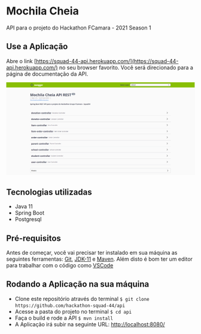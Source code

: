 # Mochila Cheia
 API para o projeto do Hackathon FCamara - 2021 Season 1

## Use a Aplicação

Abre o link [https://squad-44-api.herokuapp.com/](https://squad-44-api.herokuapp.com/) no seu browser favorito. Você será direcionado para a página de documentação da API.

![](/.docs/images/swagger-print.PNG)

## Tecnologias utilizadas
- Java 11
- Spring Boot
- Postgresql

## Pré-requisitos
Antes de começar, você vai precisar ter instalado em sua máquina as seguintes ferramentas:
[Git](https://git-scm.com), [JDK-11](https://www.oracle.com/br/java/technologies/javase-jdk11-downloads.html) e [Maven](https://maven.apache.org/download.cgi).
Além disto é bom ter um editor para trabalhar com o código como [VSCode](https://code.visualstudio.com/)

## Rodando a Aplicação na sua máquina
- Clone este repositório através do terminal ``` $ git clone https://github.com/hackathon-squad-44/api ```
- Acesse a pasta do projeto no terminal ``` $ cd api ```
- Faça o build e rode a API ``` $ mvn install ```
- A Aplicação irá subir na seguinte URL:  [http://localhost:8080/](http://localhost:8080/)